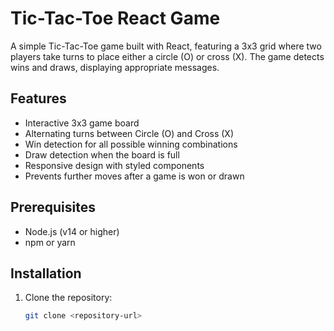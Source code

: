 # Tic-Tac-Toe React Game

A simple Tic-Tac-Toe game built with React, featuring a 3x3 grid where two players take turns to place either a circle (O) or cross (X). The game detects wins and draws, displaying appropriate messages.

## Features

- Interactive 3x3 game board
- Alternating turns between Circle (O) and Cross (X)
- Win detection for all possible winning combinations
- Draw detection when the board is full
- Responsive design with styled components
- Prevents further moves after a game is won or drawn

## Prerequisites

- Node.js (v14 or higher)
- npm or yarn

## Installation

1. Clone the repository:
   ```bash
   git clone <repository-url>
